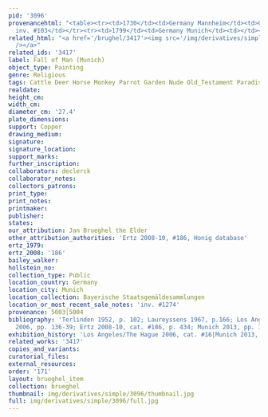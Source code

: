 ```yaml
---
pid: '3096'
provenancehtml: "<table><tr><td>1730</td><td>Germany Mannheim</td><td>Galerie Mannheim
  inv. #103</td></tr><tr><td>1799</td><td>Germany Munich</td><td></td></tr></table>"
related_html: "<a href='/brughel/3417'><img src='/img/derivatives/simple/3417/thumbnail.jpg'
  /></a>"
related_ids: '3417'
label: Fall of Man (Munich)
object_type: Painting
genre: Religious
tags: Cattle Deer Horse Monkey Parrot Garden Nude Old_Testament Paradise Fruit
realdate:
height_cm:
width_cm:
diameter_cm: '27.4'
plate_dimensions:
support: Copper
drawing_medium:
signature:
signature_location:
support_marks:
further_inscription:
collaborators: declerck
collaborator_notes:
collectors_patrons:
print_type:
print_notes:
printmaker:
publisher:
states:
our_attribution: Jan Brueghel the Elder
other_attribution_authorities: 'Ertz 2008-10, #186, Honig database'
ertz_1979:
ertz_2008: '186'
bailey_walker:
hollstein_no:
collection_type: Public
location_country: Germany
location_city: Munich
location_collection: Bayerische Staatsgemäldesammlungen
location_or_most_recent_sale_notes: 'inv. #1274'
provenance: 5003|5004
bibliography: 'Terlinden 1952, p. 102; Laureyssens 1967, p.166; Los Angeles/Hague
  2006, pp. 136-39; Ertz 2008-10, cat. #186, p. 434; Munich 2013, pp. 154, 420'
exhibition_history: 'Los Angeles/The Hague 2006, cat. #16|Munich 2013, cat. #10'
related_works: '3417'
copies_and_variants:
curatorial_files:
external_resources:
order: '171'
layout: brueghel_item
collection: brueghel
thumbnail: img/derivatives/simple/3096/thumbnail.jpg
full: img/derivatives/simple/3096/full.jpg
---
```

